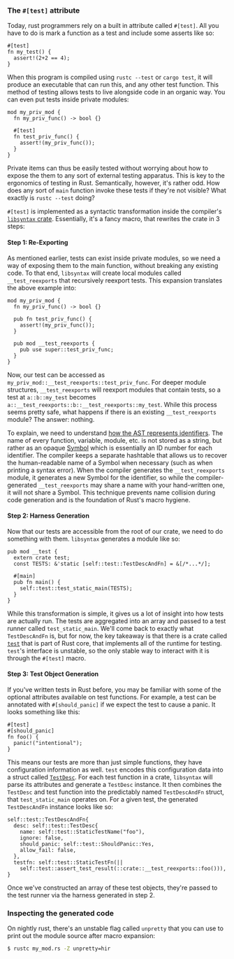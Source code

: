 ### The `#[test]` attribute
Today, rust programmers rely on a built in attribute called `#[test]`.
All you have to do is mark a function as a test and include some asserts like so:

```rust,ignore
#[test]
fn my_test() {
  assert!(2+2 == 4);
}
```

When this program is compiled using `rustc --test` or `cargo test`, it will
produce an executable that can run this, and any other test function. This
method of testing allows tests to live alongside code in an organic way. You
can even put tests inside private modules:

```rust,ignore
mod my_priv_mod {
  fn my_priv_func() -> bool {}

  #[test]
  fn test_priv_func() {
    assert!(my_priv_func());
  }
}
```
Private items can thus be easily tested without worrying about how to expose
the them to any sort of external testing apparatus. This is key to the
ergonomics of testing in Rust. Semantically, however, it's rather odd.
How does any sort of `main` function invoke these tests if they're not visible?
What exactly is `rustc --test` doing?

`#[test]` is implemented as a syntactic transformation inside the compiler's
[`libsyntax` crate][libsyntax]. Essentially, it's a fancy macro, that
rewrites the crate in 3 steps:

#### Step 1: Re-Exporting

As mentioned earlier, tests can exist inside private modules, so we need a way of
exposing them to the main function, without breaking any existing code. To that end,
`libsyntax` will create local modules called `__test_reexports` that recursively reexport tests.
This expansion translates the above example into:

```rust,ignore
mod my_priv_mod {
  fn my_priv_func() -> bool {}

  pub fn test_priv_func() {
    assert!(my_priv_func());
  }

  pub mod __test_reexports {
    pub use super::test_priv_func;
  }
}
```

Now, our test can be accessed as
`my_priv_mod::__test_reexports::test_priv_func`. For deeper module
structures, `__test_reexports` will reexport modules that contain tests, so a
test at `a::b::my_test` becomes
`a::__test_reexports::b::__test_reexports::my_test`. While this process seems
pretty safe, what happens if there is an existing `__test_reexports` module?
The answer: nothing.

To explain, we need to understand [how the AST represents
identifiers][Ident]. The name of every function, variable, module, etc. is
not stored as a string, but rather as an opaque [Symbol][Symbol] which is
essentially an ID number for each identifier. The compiler keeps a separate
hashtable that allows us to recover the human-readable name of a Symbol when
necessary (such as when printing a syntax error). When the compiler generates
the `__test_reexports` module, it generates a new Symbol for the identifier,
so while the compiler-generated `__test_reexports` may share a name with your
hand-written one, it will not share a Symbol. This technique prevents name
collision during code generation and is the foundation of Rust's macro
hygiene.

#### Step 2: Harness Generation
Now that our tests are accessible from the root of our crate, we need to do something with them.
`libsyntax` generates a module like so:

```rust,ignore
pub mod __test {
  extern crate test;
  const TESTS: &'static [self::test::TestDescAndFn] = &[/*...*/];

  #[main]
  pub fn main() {
    self::test::test_static_main(TESTS);
  }
}
```

While this transformation is simple, it gives us a lot of insight into how tests are actually run.
The tests are aggregated into an array and passed to a test runner called `test_static_main`.
We'll come back to exactly what `TestDescAndFn` is, but for now, the key takeaway is that there is a crate
called [`test`][test] that is part of Rust core, that implements all of the runtime for testing. `test`'s interface is unstable,
so the only stable way to interact with it is through the `#[test]` macro.

#### Step 3: Test Object Generation
If you've written tests in Rust before, you may be familiar with some of the optional attributes available on test functions.
For example, a test can be annotated with `#[should_panic]` if we expect the test to cause a panic. It looks something like this:

```rust,ignore
#[test]
#[should_panic]
fn foo() {
  panic!("intentional");
}
```

This means our tests are more than just simple functions, they have configuration information as well. `test` encodes this configuration
data into a struct called [`TestDesc`][TestDesc]. For each test function in a crate, `libsyntax` will parse its attributes and generate a `TestDesc` instance.
It then combines the `TestDesc` and test function into the predictably named `TestDescAndFn` struct, that `test_static_main` operates on.
For a given test, the generated `TestDescAndFn` instance looks like so:

```rust,ignore
self::test::TestDescAndFn{
  desc: self::test::TestDesc{
    name: self::test::StaticTestName("foo"),
    ignore: false,
    should_panic: self::test::ShouldPanic::Yes,
    allow_fail: false,
  },
  testfn: self::test::StaticTestFn(||
    self::test::assert_test_result(::crate::__test_reexports::foo())),
}
```

Once we've constructed an array of these test objects, they're passed to the
test runner via the harness generated in step 2.

### Inspecting the generated code
On nightly rust, there's an unstable flag called `unpretty` that you can use to print out the module source after macro expansion:

```bash
$ rustc my_mod.rs -Z unpretty=hir
```

[test]: https://doc.rust-lang.org/test/index.html
[TestDesc]: https://doc.rust-lang.org/test/struct.TestDesc.html
[Symbol]: https://doc.rust-lang.org/nightly/nightly-rustc/syntax/ast/struct.Ident.html
[Ident]: https://doc.rust-lang.org/nightly/nightly-rustc/syntax/ast/struct.Ident.html
[eRFC]: https://github.com/rust-lang/rfcs/blob/master/text/2318-custom-test-frameworks.md
[libsyntax]: https://github.com/rust-lang/rust/tree/master/src/libsyntax